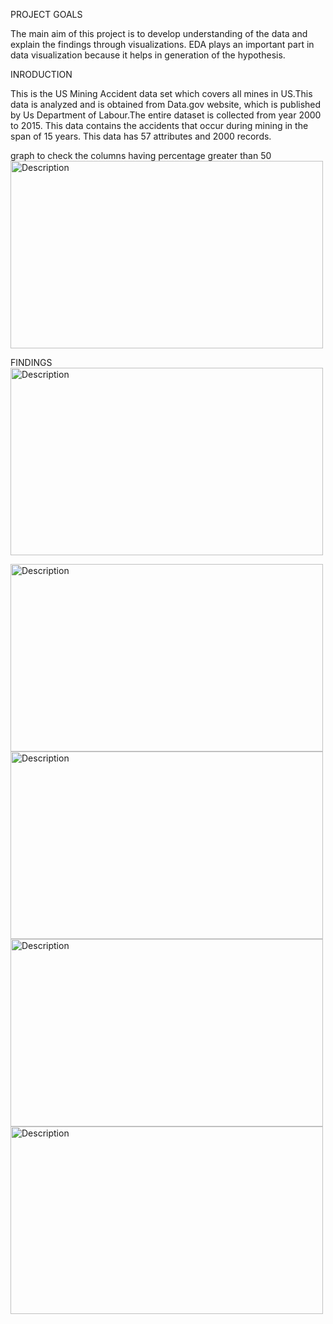 PROJECT GOALS

The main aim of this project is to develop understanding of the data and explain the findings through visualizations. EDA plays an important part in data visualization because it helps in generation of the hypothesis.

INRODUCTION

This is the US Mining Accident data set which covers all mines in US.This data is analyzed and is obtained from Data.gov website, which is published by Us Department of Labour.The entire dataset is collected from year 2000 to 2015. This data contains the accidents that occur during mining in the span of 15 years. This data has 57 attributes and 2000 records.



graph to check the columns having percentage greater than 50 <br>
<img src="https://github.com/user-attachments/assets/8c78fb34-14d4-4b06-ab5a-12005b1dfe24" alt="Description" width="500" height="300"/>

FINDINGS <br>
<img src="https://github.com/user-attachments/assets/52a992ea-7754-44cc-bb54-d4cb086bc9be" alt="Description" width="500" height="300"/>

<img src="https://github.com/user-attachments/assets/71387cc5-e9d2-46ae-a90b-522023477ac6" alt="Description" width="500" height="300"/>

<img src="https://github.com/user-attachments/assets/90255855-98d5-41be-b753-cda5c1dedaaf" alt="Description" width="500" height="300"/>

<img src="https://github.com/user-attachments/assets/c8cab646-4214-45d9-8056-e99416ebc74b" alt="Description" width="500" height="300"/>

<img src="https://github.com/user-attachments/assets/96229eb0-60df-4d75-b4af-ef2c5566a059" alt="Description" width="500" height="300"/>








